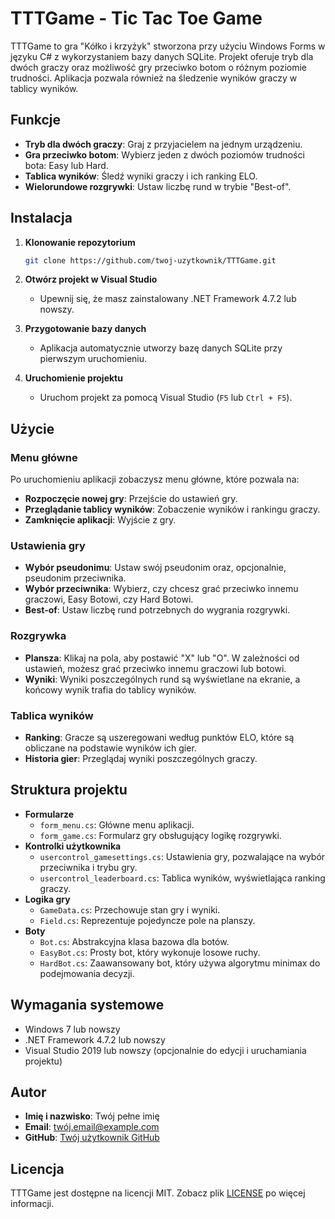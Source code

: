 # TTTGame - Tic Tac Toe Game

TTTGame to gra "Kółko i krzyżyk" stworzona przy użyciu Windows Forms w języku C# z wykorzystaniem bazy danych SQLite. Projekt oferuje tryb dla dwóch graczy oraz możliwość gry przeciwko botom o różnym poziomie trudności. Aplikacja pozwala również na śledzenie wyników graczy w tablicy wyników.

## Funkcje

- **Tryb dla dwóch graczy**: Graj z przyjacielem na jednym urządzeniu.
- **Gra przeciwko botom**: Wybierz jeden z dwóch poziomów trudności bota: Easy lub Hard.
- **Tablica wyników**: Śledź wyniki graczy i ich ranking ELO.
- **Wielorundowe rozgrywki**: Ustaw liczbę rund w trybie "Best-of".

## Instalacja

1. **Klonowanie repozytorium**
   ```bash
   git clone https://github.com/twoj-uzytkownik/TTTGame.git
   ```
2. **Otwórz projekt w Visual Studio**
   - Upewnij się, że masz zainstalowany .NET Framework 4.7.2 lub nowszy.
3. **Przygotowanie bazy danych**
   - Aplikacja automatycznie utworzy bazę danych SQLite przy pierwszym uruchomieniu.

4. **Uruchomienie projektu**
   - Uruchom projekt za pomocą Visual Studio (`F5` lub `Ctrl + F5`).

## Użycie

### Menu główne

Po uruchomieniu aplikacji zobaczysz menu główne, które pozwala na:
- **Rozpoczęcie nowej gry**: Przejście do ustawień gry.
- **Przeglądanie tablicy wyników**: Zobaczenie wyników i rankingu graczy.
- **Zamknięcie aplikacji**: Wyjście z gry.

### Ustawienia gry

- **Wybór pseudonimu**: Ustaw swój pseudonim oraz, opcjonalnie, pseudonim przeciwnika.
- **Wybór przeciwnika**: Wybierz, czy chcesz grać przeciwko innemu graczowi, Easy Botowi, czy Hard Botowi.
- **Best-of**: Ustaw liczbę rund potrzebnych do wygrania rozgrywki.

### Rozgrywka

- **Plansza**: Klikaj na pola, aby postawić "X" lub "O". W zależności od ustawień, możesz grać przeciwko innemu graczowi lub botowi.
- **Wyniki**: Wyniki poszczególnych rund są wyświetlane na ekranie, a końcowy wynik trafia do tablicy wyników.

### Tablica wyników

- **Ranking**: Gracze są uszeregowani według punktów ELO, które są obliczane na podstawie wyników ich gier.
- **Historia gier**: Przeglądaj wyniki poszczególnych graczy.

## Struktura projektu

- **Formularze**
  - `form_menu.cs`: Główne menu aplikacji.
  - `form_game.cs`: Formularz gry obsługujący logikę rozgrywki.
- **Kontrolki użytkownika**
  - `usercontrol_gamesettings.cs`: Ustawienia gry, pozwalające na wybór przeciwnika i trybu gry.
  - `usercontrol_leaderboard.cs`: Tablica wyników, wyświetlająca ranking graczy.
- **Logika gry**
  - `GameData.cs`: Przechowuje stan gry i wyniki.
  - `Field.cs`: Reprezentuje pojedyncze pole na planszy.
- **Boty**
  - `Bot.cs`: Abstrakcyjna klasa bazowa dla botów.
  - `EasyBot.cs`: Prosty bot, który wykonuje losowe ruchy.
  - `HardBot.cs`: Zaawansowany bot, który używa algorytmu minimax do podejmowania decyzji.

## Wymagania systemowe

- Windows 7 lub nowszy
- .NET Framework 4.7.2 lub nowszy
- Visual Studio 2019 lub nowszy (opcjonalnie do edycji i uruchamiania projektu)

## Autor

- **Imię i nazwisko**: Twój pełne imię
- **Email**: twój.email@example.com
- **GitHub**: [Twój użytkownik GitHub](https://github.com/twoj-uzytkownik)

## Licencja

TTTGame jest dostępne na licencji MIT. Zobacz plik [LICENSE](LICENSE) po więcej informacji.
